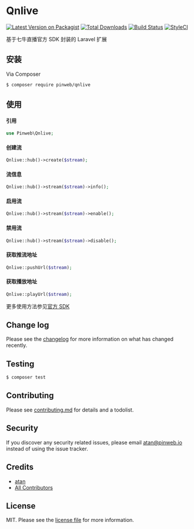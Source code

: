 # Qnlive

[![Latest Version on Packagist][ico-version]][link-packagist]
[![Total Downloads][ico-downloads]][link-downloads]
[![Build Status][ico-travis]][link-travis]
[![StyleCI][ico-styleci]][link-styleci]

基于七牛直播官方 SDK 封装的 Laravel 扩展

## 安装

Via Composer

```bash
$ composer require pinweb/qnlive
```

## 使用

#### 引用

```php
use Pinweb\Qnlive;
```

#### 创建流

```php
Qnlive::hub()->create($stream);
```

#### 流信息

```php
Qnlive::hub()->stream($stream)->info();
```

#### 启用流

```php
Qnlive::hub()->stream($stream)->enable();
```

#### 禁用流

```php
Qnlive::hub()->stream($stream)->disable();
```

#### 获取推流地址

```php
Qnlive::pushUrl($stream);
```

#### 获取播放地址

```php
Qnlive::playUrl($stream);
```

更多使用方法参见[官方 SDK](https://github.com/pili-engineering/pili-sdk-php.v2)

## Change log

Please see the [changelog](changelog.md) for more information on what has changed recently.

## Testing

```bash
$ composer test
```

## Contributing

Please see [contributing.md](contributing.md) for details and a todolist.

## Security

If you discover any security related issues, please email atan@pinweb.io instead of using the issue tracker.

## Credits

-   [atan][link-author]
-   [All Contributors][link-contributors]

## License

MIT. Please see the [license file](license.md) for more information.

[ico-version]: https://img.shields.io/packagist/v/pinweb/qnlive.svg?style=flat-square
[ico-downloads]: https://img.shields.io/packagist/dt/pinweb/qnlive.svg?style=flat-square
[ico-travis]: https://img.shields.io/travis/pinweb/qnlive/master.svg?style=flat-square
[ico-styleci]: https://styleci.io/repos/12345678/shield
[link-packagist]: https://packagist.org/packages/pinweb/qnlive
[link-downloads]: https://packagist.org/packages/pinweb/qnlive
[link-travis]: https://travis-ci.org/pinweb/qnlive
[link-styleci]: https://styleci.io/repos/12345678
[link-author]: https://github.com/pinweb
[link-contributors]: ../../contributors
